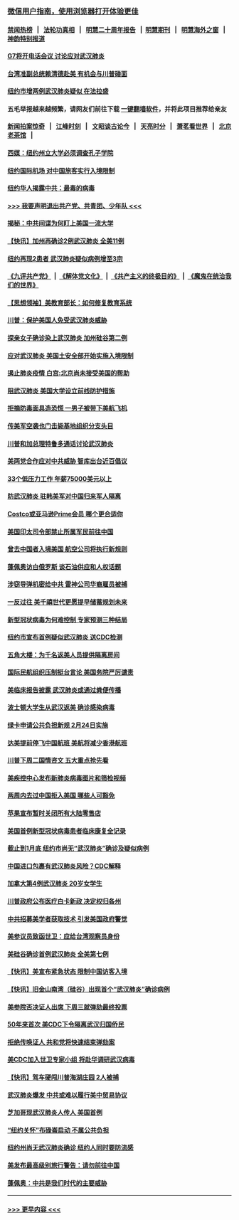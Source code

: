 ### [微信用户指南，使用浏览器打开体验更佳](https://github.com/gfw-breaker/banned-news1/blob/master/indexes/wechat-guide.md?t=0)
#### [禁闻热榜](热点新闻.md?t=0)  &nbsp;&nbsp;|&nbsp;&nbsp; [法轮功真相](https://github.com/gfw-breaker/truth/blob/master/README.md?t=0) &nbsp;&nbsp;|&nbsp;&nbsp; [明慧二十周年报告](https://github.com/gfw-breaker/mh-reports/blob/master/README.md?t=0) &nbsp;&nbsp;|&nbsp;&nbsp;[明慧期刊](https://github.com/gfw-breaker/mh-qikan) &nbsp;&nbsp;|&nbsp;&nbsp; [明慧海外之窗](https://github.com/gfw-breaker/mh-news/blob/master/README.md?t=0) &nbsp;&nbsp;|&nbsp;&nbsp; [神韵特别报道](https://github.com/gfw-breaker/mh-news/blob/master/shenyun.md?t=0)
#### [G7将开电话会议 讨论应对武汉肺炎](../pages/nsc412/n11841658.md?t=02040044) 
#### [台湾准副总统赖清德赴美 有机会与川普碰面](../pages/nsc412/n11841332.md?t=02040044) 
#### [纽约市增两例武汉肺炎疑似 在法拉盛](../pages/nsc412/n11840625.md?t=02040044) 
#### 五毛举报越来越频繁，请网友们前往下载 [一键翻墙软件](https://github.com/gfw-breaker/ssr-accounts)，并将此项目推荐给亲友
#### [新闻拍案惊奇](https://github.com/gfw-breaker/banned-news1/blob/master/pages/link4.md) &nbsp;&nbsp;|&nbsp;&nbsp; [江峰时刻](https://github.com/gfw-breaker/banned-news1/blob/master/pages/link4.md) &nbsp;&nbsp;|&nbsp;&nbsp; [文昭谈古论今](https://github.com/gfw-breaker/banned-news1/blob/master/pages/link4.md) &nbsp;&nbsp;|&nbsp;&nbsp; [天亮时分](https://github.com/gfw-breaker/banned-news1/blob/master/pages/link4.md) &nbsp;&nbsp;|&nbsp;&nbsp; [萧茗看世界](https://github.com/gfw-breaker/banned-news1/blob/master/pages/link4.md) &nbsp;&nbsp;|&nbsp;&nbsp; [北京老茶馆](https://github.com/gfw-breaker/banned-news1/blob/master/pages/link4.md) &nbsp;&nbsp;|&nbsp;&nbsp; 
#### [西媒：纽约州立大学必须调查孔子学院](../pages/nsc412/n11840637.md?t=02040044) 
#### [纽约国际机场  对中国旅客实行入境限制](../pages/nsc412/n11840619.md?t=02040044) 
#### [纽约华人揭露中共：最毒的病毒](../pages/nsc412/n11840631.md?t=02040044) 
#### [>>> 我要声明退出共产党、共青团、少年队 <<<](https://github.com/begood0513/goodnews/blob/master/quit/letter.md) 
#### [揭秘：中共间谍为何盯上美国一流大学](../pages/nsc412/n11840270.md?t=02040044) 
#### [【快讯】加州再确诊2例武汉肺炎 全美11例](../pages/nsc412/n11840339.md?t=02040044) 
#### [纽约再现2患者 武汉肺炎疑似病例增至3宗](../pages/nsc412/n11840010.md?t=02040044) 
#### [《九评共产党》](https://github.com/begood0513/9ping.md/blob/master/README.md) &nbsp;|&nbsp; [《解体党文化》](../../../../jtdwh.md/blob/master/README.md)  &nbsp;|&nbsp; [《共产主义的终极目的》](../../../../gczydzjmd.md/blob/master/README.md) &nbsp;|&nbsp; [《魔鬼在统治我们的世界》](../../../../mgztzwmdsj.md/blob/master/README.md) 
#### [【思想领袖】美教育部长：如何修复教育系统](../pages/nsc412/n11690865.md?t=02040044) 
#### [川普：保护美国人免受武汉肺炎威胁](../pages/nsc412/n11839718.md?t=02040044) 
#### [探亲女子确诊染上武汉肺炎 加州硅谷第二例](../pages/nsc412/n11839784.md?t=02040044) 
#### [应对武汉肺炎 美国土安全部开始实施入境限制](../pages/nsc412/n11839729.md?t=02040044) 
#### [遏止肺炎疫情 白宫:北京尚未接受美国的帮助](../pages/nsc412/n11839660.md?t=02040044) 
#### [阻武汉肺炎 美国大学设立前线防护措施](../pages/nsc412/n11839479.md?t=02040044) 
#### [拒摘防毒面具造恐慌 一男子被带下美航飞机](../pages/nsc412/n11839455.md?t=02040044) 
#### [传美军空袭也门击毙基地组织分支头目](../pages/nsc412/n11839210.md?t=02040044) 
#### [川普和加总理特鲁多通话讨论武汉肺炎](../pages/nsc412/n11839128.md?t=02040044) 
#### [美两党合作应对中共威胁 智库出台近百倡议](../pages/nsc412/n11838437.md?t=02040044) 
#### [33个低压力工作 年薪75000美元以上](../pages/nsc412/n11834441.md?t=02040044) 
#### [防武汉肺炎 驻韩美军对中国归来军人隔离](../pages/nsc412/n11838970.md?t=02040044) 
#### [Costco或亚马逊Prime会员 哪个更合适你](../pages/nsc412/n11834459.md?t=02040044) 
#### [美国印太司令部禁止所属军民前往中国](../pages/nsc412/n11838418.md?t=02040044) 
#### [曾去中国者入境美国 航空公司将执行新规则](../pages/nsc412/n11838375.md?t=02040044) 
#### [蓬佩奥访白俄罗斯 谈石油供应和人权话题](../pages/nsc412/n11838242.md?t=02040044) 
#### [涉窃导弹机密给中共 雷神公司华裔雇员被捕](../pages/nsc412/n11838129.md?t=02040044) 
#### [一反过往 美千禧世代更愿提早储蓄规划未来](../pages/nsc412/n11837601.md?t=02040044) 
#### [新型冠状病毒为何难控制 专家预测三种结局](../pages/nsc412/n11838002.md?t=02040044) 
#### [纽约市宣布首例疑似武汉肺炎 送CDC检测](../pages/nsc412/n11837852.md?t=02040044) 
#### [五角大楼：为千名返美人员提供隔离房间](../pages/nsc412/n11837831.md?t=02040044) 
#### [国际民航组织压制挺台言论 美国务院严厉谴责](../pages/nsc412/n11837791.md?t=02040044) 
#### [美临床报告披露 武汉肺炎或通过粪便传播](../pages/nsc412/n11837626.md?t=02040044) 
#### [波士顿大学生从武汉返美 确诊感染病毒](../pages/nsc412/n11837580.md?t=02040044) 
#### [绿卡申请公共负担新规 2月24日实施](../pages/nsc412/n11836634.md?t=02040044) 
#### [达美提前停飞中国航班 美航将减少香港航班](../pages/nsc412/n11837649.md?t=02040044) 
#### [川普下周二国情咨文 五大重点抢先看](../pages/nsc412/n11837512.md?t=02040044) 
#### [美疾控中心发布新肺炎病毒图片和筛检视频](../pages/nsc412/n11837491.md?t=02040044) 
#### [两周内去过中国拒入美国 哪些人可豁免](../pages/nsc412/n11837400.md?t=02040044) 
#### [苹果宣布暂时关闭所有大陆零售店](../pages/nsc412/n11837097.md?t=02040044) 
#### [美国首例新型冠状病毒患者临床康复全记录](../pages/nsc412/n11836513.md?t=02040044) 
#### [截止到1月底  纽约市尚无“武汉肺炎”确诊及疑似病例](../pages/nsc412/n11836657.md?t=02040044) 
#### [中国进口包裹有武汉肺炎风险？CDC解释](../pages/nsc412/n11836321.md?t=02040044) 
#### [加拿大第4例武汉肺炎 20岁女学生](../pages/nsc412/n11836537.md?t=02040044) 
#### [川普政府公布医疗白卡新政 决定权归各州](../pages/nsc412/n11836336.md?t=02040044) 
#### [中共招募美学者获取技术 引发美国政府警觉](../pages/nsc412/n11836277.md?t=02040044) 
#### [美参议员致函世卫：应给台湾观察员身份](../pages/nsc412/n11836183.md?t=02040044) 
#### [美硅谷确诊首例武汉肺炎 全美第七例](../pages/nsc412/n11836093.md?t=02040044) 
#### [【快讯】美宣布紧急状态 限制中国访客入境](../pages/nsc412/n11836030.md?t=02040044) 
#### [【快讯】旧金山南湾（硅谷）出现首个“武汉肺炎”确诊病例](../pages/nsc412/n11836084.md?t=02040044) 
#### [美参院否决证人出席 下周三就弹劾最终投票](../pages/nsc412/n11835900.md?t=02040044) 
#### [50年来首次 美CDC下令隔离武汉归国侨民](../pages/nsc412/n11835854.md?t=02040044) 
#### [拒绝传唤证人 共和党将快速结束弹劾案](../pages/nsc412/n11835573.md?t=02040044) 
#### [美CDC加入世卫专家小组 将赴华调研武汉病毒](../pages/nsc412/n11835584.md?t=02040044) 
#### [【快讯】驾车硬闯川普海湖庄园 2人被捕](../pages/nsc412/n11835785.md?t=02040044) 
#### [武汉肺炎爆发 中共或难以履行美中贸易协议](../pages/nsc412/n11834752.md?t=02040044) 
#### [芝加哥现武汉肺炎人传人 美国首例](../pages/nsc412/n11834730.md?t=02040044) 
#### [“纽约关怀”布碌崙启动  不属公共负担](../pages/nsc412/n11834269.md?t=02040044) 
#### [纽约州尚无武汉肺炎确诊  纽约人同时要防流感](../pages/nsc412/n11834247.md?t=02040044) 
#### [美发布最高级别旅行警告：请勿前往中国](../pages/nsc412/n11834038.md?t=02040044) 
#### [蓬佩奥：中共是我们时代的主要威胁](../pages/nsc412/n11833434.md?t=02040044) 

----
#### [ >>> 更早内容 <<< ](../indexes/nsc412-earlier.md)
